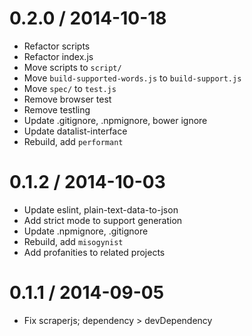 
0.2.0 / 2014-10-18
==================

 * Refactor scripts
 * Refactor index.js
 * Move scripts to `script/`
 * Move `build-supported-words.js` to `build-support.js`
 * Move `spec/` to `test.js`
 * Remove browser test
 * Remove testling
 * Update .gitignore, .npmignore, bower ignore
 * Update datalist-interface
 * Rebuild, add `performant`

0.1.2 / 2014-10-03
==================

 * Update eslint, plain-text-data-to-json
 * Add strict mode to support generation
 * Update .npmignore, .gitignore
 * Rebuild, add `misogynist`
 * Add profanities to related projects

0.1.1 / 2014-09-05
==================

 * Fix scraperjs; dependency > devDependency
